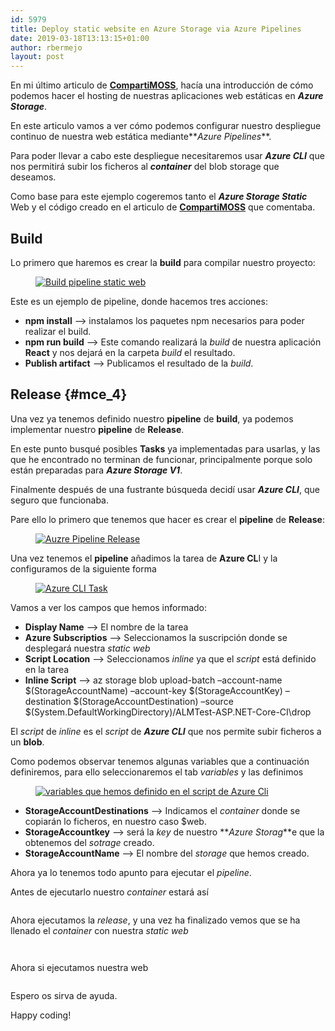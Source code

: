 ```yaml
---
id: 5979
title: Deploy static website en Azure Storage via Azure Pipelines
date: 2019-03-18T13:13:15+01:00
author: rbermejo
layout: post
---
```

En mi último articulo de [](http://www.compartimoss.com/revistas/numero-39/sitios-web-estaticos-en-azure-storage)**[CompartiMOSS](http://www.compartimoss.com/revistas/numero-39/sitios-web-estaticos-en-azure-storage)**, hacía una introducción de cómo podemos hacer el hosting de nuestras aplicaciones web estáticas en **_Azure Storage_**.<!--break-->

En este articulo vamos a ver cómo podemos configurar nuestro despliegue continuo de nuestra web estática mediante**_Azure Pipelines_**.

Para poder llevar a cabo este despliegue necesitaremos usar **_Azure CLI_** que nos permitirá subir los ficheros al **_container_** del blob storage que deseamos.

Como base para este ejemplo cogeremos tanto el **_Azure Storage Static_** Web y el código creado en el articulo de **[CompartiMOSS](http://www.compartimoss.com/revistas/numero-39/sitios-web-estaticos-en-azure-storage)** que comentaba.

## Build

Lo primero que haremos es crear la **build** para compilar nuestro proyecto:<figure class="wp-block-image">

<a href="https://blogrbermejostorage.blob.core.windows.net/blog/CIStaticWeb.png" target="_blank" rel="noreferrer noopener"><img src="https://blogrbermejostorage.blob.core.windows.net/blog/CIStaticWeb.png" alt="Build pipeline static web" /></a></figure> 

Este es un ejemplo de pipeline, donde hacemos tres acciones:

  * **npm install** &#8211;> instalamos los paquetes npm necesarios para poder realizar el build.
  * **npm run build** &#8211;> Este comando realizará la _build_ de nuestra aplicación **React** y nos dejará en la carpeta _build_ el resultado.
  * **Publish artifact** &#8211;> Publicamos el resultado de la _build_.

## Release {#mce_4}

Una vez ya tenemos definido nuestro **pipeline** de **build**, ya podemos implementar nuestro **pipeline** de **Release**.

En este punto busqué posibles **Tasks** ya implementadas para usarlas, y las que he encontrado no terminan de funcionar, principalmente porque solo están preparadas para _**Azure Storage V1**_.

Finalmente después de una fustrante búsqueda decidí usar **_Azure CLI_**, que seguro que funcionaba.

Pare ello lo primero que tenemos que hacer es crear el **pipeline** de **Release**:<figure class="wp-block-image">

<a href="https://blogrbermejostorage.blob.core.windows.net/blog/release.png" target="_blank" rel="noreferrer noopener"><img src="https://blogrbermejostorage.blob.core.windows.net/blog/release.png" alt="Auzre Pipeline Release" /></a></figure> 

Una vez tenemos el **pipeline** añadimos la tarea de **Azure CL**I y la configuramos de la siguiente forma<figure class="wp-block-image">

<a href="https://blogrbermejostorage.blob.core.windows.net/blog/AzurePipelineReleaseAzureCLI.png" target="_blank" rel="noreferrer noopener"><img src="https://blogrbermejostorage.blob.core.windows.net/blog/AzurePipelineReleaseAzureCLI.png" alt="Azure CLI Task" /></a></figure> 

Vamos a ver los campos que hemos informado:

  * **Display Name** &#8211;> El nombre de la tarea
  * **Azure Subscriptios** &#8211;> Seleccionamos la suscripción donde se desplegará nuestra _static web_
  * **Script Location** &#8211;> Seleccionamos _inline_ ya que el _script_ está definido en la tarea
  * **Inline Script** &#8211;> az storage blob upload-batch &#8211;account-name $(StorageAccountName) &#8211;account-key $(StorageAccountKey) &#8211;destination $(StorageAccountDestination) &#8211;source $(System.DefaultWorkingDirectory)/ALMTest-ASP.NET-Core-CI\drop

El _script_ de _inline_ es el _script_ de **_Azure CLI_** que nos permite subir ficheros a un **blob**.

Como podemos observar tenemos algunas variables que a continuación definiremos, para ello seleccionaremos el tab _variables_ y las definimos<figure class="wp-block-image">

<a href="https://blogrbermejostorage.blob.core.windows.net/blog/staticwebvariables.png" target="_blank" rel="noreferrer noopener"><img src="https://blogrbermejostorage.blob.core.windows.net/blog/staticwebvariables.png" alt="variables que hemos definido en el script de Azure Cli" /></a></figure> 

  * **StorageAccountDestinations** &#8211;> Indicamos el _container_ donde se copiarán lo ficheros, en nuestro caso $web.
  * **StorageAccountkey** &#8211;> será la _key_ de nuestro **_Azure Storag_**e que la obtenemos del _sotrage_ creado.
  * **StorageAccountName** &#8211;> El nombre del _storage_ que hemos creado.

Ahora ya lo tenemos todo apunto para ejecutar el _pipeline_.

Antes de ejecutarlo nuestro _container_ estará así<figure class="wp-block-image">

<a href="https://blogrbermejostorage.blob.core.windows.net/blog/webstaticempty.png" target="_blank" rel="noreferrer noopener"><img src="https://blogrbermejostorage.blob.core.windows.net/blog/webstaticempty.png" alt="" /></a><figcaption>  
</figcaption></figure> 

Ahora ejecutamos la _release_, y una vez ha finalizado vemos que se ha llenado el _container_ con nuestra _static web_<figure class="wp-block-image">

<a href="https://blogrbermejostorage.blob.core.windows.net/blog/releasesataticwebok.png" target="_blank" rel="noreferrer noopener"><img src="https://blogrbermejostorage.blob.core.windows.net/blog/releasesataticwebok.png" alt="" /></a></figure> <figure class="wp-block-image"><a href="https://blogrbermejostorage.blob.core.windows.net/blog/containerstaticfull.png" target="_blank" rel="noreferrer noopener"><img src="https://blogrbermejostorage.blob.core.windows.net/blog/containerstaticfull.png" alt="" /></a></figure> 

Ahora si ejecutamos nuestra web<figure class="wp-block-image">

<a href="https://blogrbermejostorage.blob.core.windows.net/blog/staticworking.png" target="_blank" rel="noreferrer noopener"><img src="https://blogrbermejostorage.blob.core.windows.net/blog/staticworking.png" alt="" /></a></figure> 

Espero os sirva de ayuda.

Happy coding!